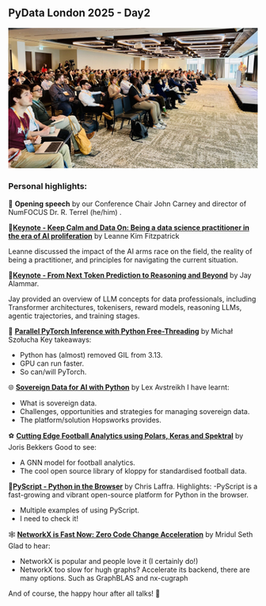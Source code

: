 ## PyData London 2025 - Day2

![PyData London 2025](images/pydata_day2_01.jpeg)



### Personal highlights: 

🎤 **Opening speech** by our Conference Chair John Carney and director of NumFOCUS Dr. R. Terrel (he/him) . 

📌[**Keynote - Keep Calm and Data On: Being a data science practitioner in the era of AI proliferation**](https://cfp.pydata.org/london2025/talk/ZLTHE9/) by Leanne Kim Fitzpatrick

Leanne discussed the impact of the AI arms race on the field, the reality of being a practitioner, and principles for navigating the current situation.

📌[**Keynote - From Next Token Prediction to Reasoning and Beyond**](https://cfp.pydata.org/london2025/talk/DSAQW9/) by Jay Alammar.

Jay provided an overview of LLM concepts for data professionals, including Transformer architectures, tokenisers, reward models, reasoning LLMs, agentic trajectories, and training stages.

🧵 [**Parallel PyTorch Inference with Python Free-Threading**](https://cfp.pydata.org/london2025/talk/W8VCU7/) by Michał Szołucha
Key takeaways: 
- Python has (almost) removed GIL from 3.13.
- GPU can run faster. 
- So can/will PyTorch. 

🌐 [**Sovereign Data for AI with Python**](https://cfp.pydata.org/london2025/talk/HPXBZN/) by Lex Avstreikh
I have learnt:
- What is sovereign data.
- Challenges, opportunities and strategies for managing sovereign data.
- The platform/solution Hopsworks provides. 

⚽ [**Cutting Edge Football Analytics using Polars, Keras and Spektral**](https://cfp.pydata.org/london2025/talk/RDVWPC/) by Joris Bekkers
Good to see: 
- A GNN model for football analytics. 
- The cool open source library of kloppy for standardised football data. 

🧪[**PyScript - Python in the Browser**](https://cfp.pydata.org/london2025/talk/9K8PHR/) by Chris Laffra.
Highlights: 
-PyScript is a fast-growing and vibrant open-source platform for Python in the browser.
- Multiple examples of using PyScript. 
- I need to check it! 

🕸️ [**NetworkX is Fast Now: Zero Code Change Acceleration**](https://cfp.pydata.org/london2025/talk/XTU8RH/) by Mridul Seth
Glad to hear: 
- NetworkX is popular and people love it (I certainly do!) 
- NetworkX too slow for hugh graphs? Accelerate its backend, there are many options. Such as GraphBLAS and nx-cugraph 


And of course, the happy hour after all talks! 🍻
